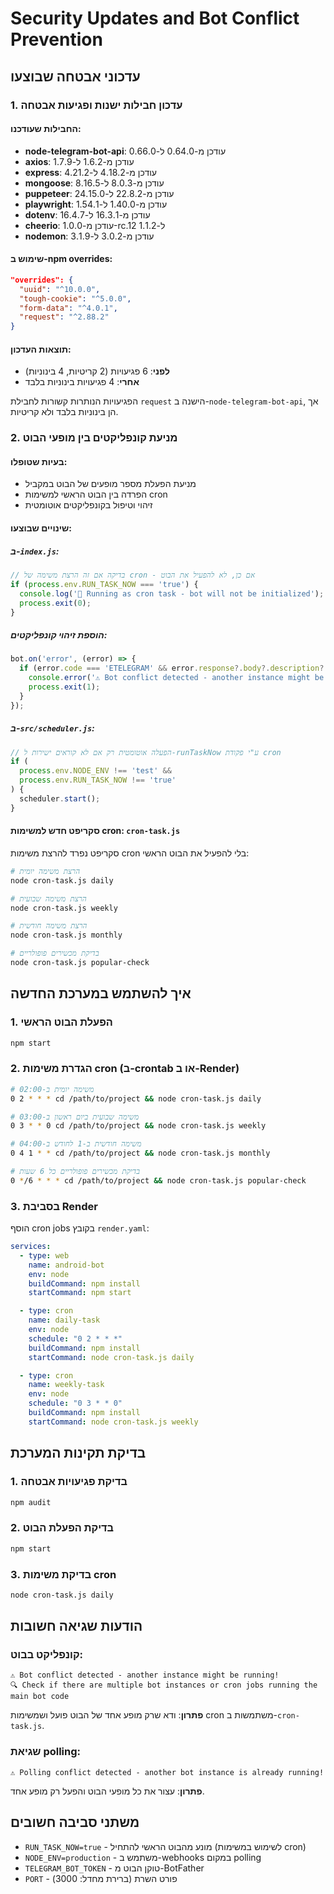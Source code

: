 # Security Updates and Bot Conflict Prevention

## עדכוני אבטחה שבוצעו

### 1. עדכון חבילות ישנות ופגיעות אבטחה

#### החבילות שעודכנו:
- **node-telegram-bot-api**: עודכן מ-0.64.0 ל-0.66.0
- **axios**: עודכן מ-1.6.2 ל-1.7.9  
- **express**: עודכן מ-4.18.2 ל-4.21.2
- **mongoose**: עודכן מ-8.0.3 ל-8.16.5
- **puppeteer**: עודכן מ-22.8.2 ל-24.15.0
- **playwright**: עודכן מ-1.40.0 ל-1.54.1
- **dotenv**: עודכן מ-16.3.1 ל-16.4.7
- **cheerio**: עודכן מ-1.0.0-rc.12 ל-1.1.2
- **nodemon**: עודכן מ-3.0.2 ל-3.1.9

#### שימוש ב-npm overrides:
```json
"overrides": {
  "uuid": "^10.0.0",
  "tough-cookie": "^5.0.0", 
  "form-data": "^4.0.1",
  "request": "^2.88.2"
}
```

#### תוצאות העדכון:
- **לפני**: 6 פגיעויות (2 קריטיות, 4 בינוניות)
- **אחרי**: 4 פגיעויות בינוניות בלבד

הפגיעויות הנותרות קשורות לחבילת `request` הישנה ב-`node-telegram-bot-api`, אך הן בינוניות בלבד ולא קריטיות.

### 2. מניעת קונפליקטים בין מופעי הבוט

#### בעיות שטופלו:
- מניעת הפעלת מספר מופעים של הבוט במקביל
- הפרדה בין הבוט הראשי למשימות cron
- זיהוי וטיפול בקונפליקטים אוטומטית

#### שינויים שבוצעו:

##### ב-`index.js`:
```javascript
// בדיקה אם זה הרצת משימה של cron - אם כן, לא להפעיל את הבוט
if (process.env.RUN_TASK_NOW === 'true') {
  console.log('🔧 Running as cron task - bot will not be initialized');
  process.exit(0);
}
```

##### הוספת זיהוי קונפליקטים:
```javascript
bot.on('error', (error) => {
  if (error.code === 'ETELEGRAM' && error.response?.body?.description?.includes('conflict')) {
    console.error('⚠️ Bot conflict detected - another instance might be running!');
    process.exit(1);
  }
});
```

##### ב-`src/scheduler.js`:
```javascript
// הפעלה אוטומטית רק אם לא קוראים ישירות ל-runTaskNow ע"י פקודת cron
if (
  process.env.NODE_ENV !== 'test' &&
  process.env.RUN_TASK_NOW !== 'true'
) {
  scheduler.start();
}
```

#### סקריפט חדש למשימות cron: `cron-task.js`

סקריפט נפרד להרצת משימות cron בלי להפעיל את הבוט הראשי:

```bash
# הרצת משימה יומית
node cron-task.js daily

# הרצת משימה שבועית  
node cron-task.js weekly

# הרצת משימה חודשית
node cron-task.js monthly

# בדיקת מכשירים פופולריים
node cron-task.js popular-check
```

## איך להשתמש במערכת החדשה

### 1. הפעלת הבוט הראשי
```bash
npm start
```

### 2. הגדרת משימות cron (ב-crontab או ב-Render)
```bash
# משימה יומית ב-02:00
0 2 * * * cd /path/to/project && node cron-task.js daily

# משימה שבועית ביום ראשון ב-03:00  
0 3 * * 0 cd /path/to/project && node cron-task.js weekly

# משימה חודשית ב-1 לחודש ב-04:00
0 4 1 * * cd /path/to/project && node cron-task.js monthly

# בדיקת מכשירים פופולריים כל 6 שעות
0 */6 * * * cd /path/to/project && node cron-task.js popular-check
```

### 3. בסביבת Render
הוסף cron jobs בקובץ `render.yaml`:

```yaml
services:
  - type: web
    name: android-bot
    env: node
    buildCommand: npm install
    startCommand: npm start

  - type: cron
    name: daily-task
    env: node
    schedule: "0 2 * * *"
    buildCommand: npm install
    startCommand: node cron-task.js daily

  - type: cron  
    name: weekly-task
    env: node
    schedule: "0 3 * * 0"
    buildCommand: npm install
    startCommand: node cron-task.js weekly
```

## בדיקת תקינות המערכת

### 1. בדיקת פגיעויות אבטחה
```bash
npm audit
```

### 2. בדיקת הפעלת הבוט
```bash
npm start
```

### 3. בדיקת משימות cron
```bash
node cron-task.js daily
```

## הודעות שגיאה חשובות

### קונפליקט בבוט:
```
⚠️ Bot conflict detected - another instance might be running!
🔍 Check if there are multiple bot instances or cron jobs running the main bot code
```

**פתרון**: ודא שרק מופע אחד של הבוט פועל ושמשימות cron משתמשות ב-`cron-task.js`.

### שגיאת polling:
```
⚠️ Polling conflict detected - another bot instance is already running!
```

**פתרון**: עצור את כל מופעי הבוט והפעל רק מופע אחד.

## משתני סביבה חשובים

- `RUN_TASK_NOW=true` - מונע מהבוט הראשי להתחיל (לשימוש במשימות cron)
- `NODE_ENV=production` - משתמש ב-webhooks במקום polling
- `TELEGRAM_BOT_TOKEN` - טוקן הבוט מ-BotFather
- `PORT` - פורט השרת (ברירת מחדל: 3000)